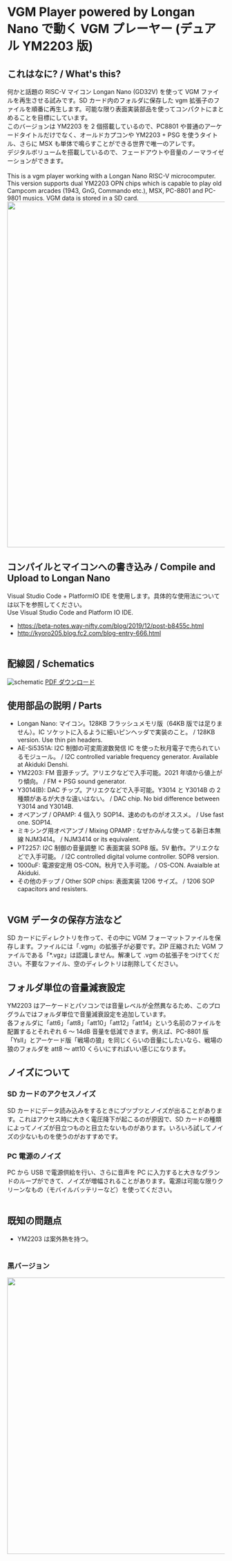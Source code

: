 # VGM Player powered by Longan Nano で動く VGM プレーヤー (デュアル YM2203 版)

## これはなに? / What's this?

何かと話題の RISC-V マイコン Longan Nano (GD32V) を使って VGM ファイルを再生させる試みです。SD カード内のフォルダに保存した vgm 拡張子のファイルを順番に再生します。可能な限り表面実装部品を使ってコンパクトにまとめることを目標にしています。<br>
このバージョンは YM2203 を 2 個搭載しているので、PC8801 や普通のアーケードタイトルだけでなく、オールドカプコンや YM2203 + PSG を使うタイトル、さらに MSX も単体で鳴らすことができる世界で唯一のアレです。<br>
デジタルボリュームを搭載しているので、フェードアウトや音量のノーマライゼーションができます。
<br>
<br>
This is a vgm player working with a Longan Nano RISC-V microcomputer. This version supports dual YM2203 OPN chips which is capable to play old Campcom arcades (1943, GnG, Commando etc.), MSX, PC-8801 and PC-9801 musics. VGM data is stored in a SD card.
<br>
<img src="https://user-images.githubusercontent.com/13434151/120786795-9b240880-c569-11eb-9b5f-49e75440f9e1.jpg" width="800">
<br>


## コンパイルとマイコンへの書き込み / Compile and Upload to Longan Nano

Visual Studio Code + PlatformIO IDE を使用します。具体的な使用法については以下を参照してください。<br>
Use Visual Studio Code and Platform IO IDE.

- https://beta-notes.way-nifty.com/blog/2019/12/post-b8455c.html<br>
- http://kyoro205.blog.fc2.com/blog-entry-666.html
  <br>
  <br>

## 配線図 / Schematics

![schematic](https://user-images.githubusercontent.com/13434151/120784372-f9032100-c566-11eb-9070-ccfb8db83474.png)
<a href="https://github.com/Fujix1/NanoDrive_YM2151/files/6597524/LonganVGM.pdf">PDF ダウンロード</a>

## 使用部品の説明 / Parts

- Longan Nano: マイコン。128KB フラッシュメモリ版（64KB 版では足りません）。IC ソケットに入るように細いピンヘッダで実装のこと。 / 128KB version. Use thin pin headers.
- AE-Si5351A: I2C 制御の可変周波数発信 IC を使った秋月電子で売られているモジュール。 / I2C controlled variable frequency generator. Available at Akiduki Denshi.
- YM2203: FM 音源チップ。アリエクなどで入手可能。2021 年頃から値上がり傾向。 / FM + PSG sound generator.
- Y3014(B): DAC チップ。アリエクなどで入手可能。Y3014 と Y3014B の 2 種類があるが大きな違いはない。 / DAC chip. No bid difference between Y3014 and Y3014B.
- オペアンプ / OPAMP: 4 個入り SOP14、速めのものがオススメ。 / Use fast one. SOP14.
- ミキシング用オペアンプ / Mixing OPAMP : なぜかみんな使ってる新日本無線 NJM3414。 / NJM3414 or its equivalent.
- PT2257: I2C 制御の音量調整 IC 表面実装 SOP8 版。5V 動作。アリエクなどで入手可能。 / I2C controlled digital volume controller. SOP8 version.
- 1000uF: 電源安定用 OS-CON。秋月で入手可能。 / OS-CON. Avaialble at Akiduki.
- その他のチップ / Other SOP chips: 表面実装 1206 サイズ。 / 1206 SOP capacitors and resisters.
  <br>
  <br>

## VGM データの保存方法など

SD カードにディレクトリを作って、その中に VGM フォーマットファイルを保存します。ファイルには「.vgm」の拡張子が必要です。ZIP 圧縮された VGM ファイルである「\*.vgz」は認識しません。解凍して .vgm の拡張子をつけてください。不要なファイル、空のディレクトリは削除してください。

## フォルダ単位の音量減衰設定

YM2203 はアーケードとパソコンでは音量レベルが全然異なるため、このプログラムではフォルダ単位で音量減衰設定を追加しています。<br>
各フォルダに「att6」「att8」「att10」「att12」「att14」という名前のファイルを配置するとそれぞれ 6 ～ 14dB 音量を低減できます。例えば、PC-8801 版「YsII」とアーケード版「戦場の狼」を同じくらいの音量にしたいなら、戦場の狼のフォルダを att8 ～ att10 くらいにすればいい感じになります。

## ノイズについて

### SD カードのアクセスノイズ

SD カードにデータ読み込みをするときにブツブツとノイズが出ることがあります。これはアクセス時に大きく電圧降下が起こるのが原因で、SD カードの種類によってノイズが目立つものと目立たないものがあります。いろいろ試してノイズの少ないものを使うのがおすすめです。

### PC 電源のノイズ

PC から USB で電源供給を行い、さらに音声を PC に入力すると大きなグランドのループができて、ノイズが増幅されることがあります。電源は可能な限りクリーンなもの（モバイルバッテリーなど）を使ってください。
<br>
<br>

## 既知の問題点

- YM2203 は案外熱を持つ。
<br><br>
### 黒バージョン

<img src="https://user-images.githubusercontent.com/13434151/120786824-a1b28000-c569-11eb-9812-0c7c2944c75d.jpg" width="640">

